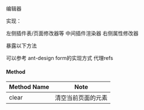 <!--
 * @author: Mater
 * @Email: bxh8640@gmail.com
 * @Date: 2020-11-17 17:07:59
 * @LastEditTime: 2020-11-17 17:31:52
 * @Description: 
-->

编辑器  

实现：

左侧插件表/页面修改器等
中间插件渲染器
右侧属性修改器

暴露以下方法

可以参考 ant-design form的实现方式 代理refs

#### Method

| Method Name | Note                                |
| ----------- | ----------------------------------- |
| clear       | 清空当前页面的元素 |